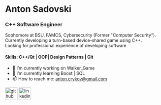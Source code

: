 # Anton Sadovski
### C++ Software Engineer

Sophomore at BSU, FAMCS, Cybersecurity (Former "Computer Security"). \
Currently developing a turn-based device-shared game using C++. \
Looking for professional experience of developing software

#### Skills: C++/Qt | OOP| Design Patterns | Git

- 🔭 I’m currently working on Walker_Game 
- 🌱 I’m currently learning Boost | SQL 
- 📫 How to reach me: anton.crykov@gmail.com 


[<img src='https://cdn.jsdelivr.net/npm/simple-icons@3.0.1/icons/github.svg' alt='github' height='40'>](https://github.com/Crucinio)  [<img src='https://cdn.jsdelivr.net/npm/simple-icons@3.0.1/icons/linkedin.svg' alt='linkedin' height='40'>](https://www.linkedin.com/in/anton-sadovski-8b50122b0/)  

